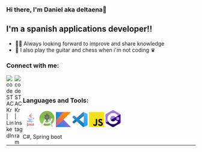 ### Hi there, I'm Daniel aka deltaena👋

## I'm a spanish applications developer!!
- 💆🏻‍  Always looking forward to improve and share knowledge
- 🎸 I also play the guitar and chess when i'm not coding ♛

### Connect with me:

[<img align="left" alt="codeSTACKr | LinkedIn" width="22px" src="https://cdn.jsdelivr.net/npm/simple-icons@v3/icons/linkedin.svg" />][linkedin]
[<img align="left" alt="codeSTACKr | Instagram" width="22px" src="https://cdn.jsdelivr.net/npm/simple-icons@v3/icons/instagram.svg" />][instagram]

<br />
<br />

### Languages and Tools:

[<img src="https://github.com/deltaena/Resources/blob/main/java.svg" alt="drawing" width="40px"/>][java]
[<img src="https://github.com/deltaena/Resources/blob/main/Android_Studio_Icon_(2014-2019).svg.png" alt="drawing" width="40px"/>][androidStudio]
[<img src="https://github.com/deltaena/Resources/blob/main/Kotlin_Icon.png" alt="drawing" width="40px"/>][kotlin]
[<img src="https://github.com/deltaena/Resources/blob/main/71187801-14e60a80-2280-11ea-94c9-e56576f76baf.png" alt="drawing" width="40px"/>][visualCode]
[<img src="https://github.com/deltaena/Resources/blob/main/480px-Unofficial_JavaScript_logo_2.svg.png" alt="drawing" width="40px"/>][javaScript]
[<img src="https://github.com/deltaena/Resources/blob/main/c-sharp-c-logo-02F17714BA-seeklogo.com.png" alt="drawing" width="40px"/>][c#]

C#, Spring boot 

---

[linkedin]: https://www.linkedin.com/in/daniel-suárez-garcía-1b3650187
[instagram]: https://www.instagram.com/deltaena/

[java]: https://www.java.com/es/
[androidStudio]: https://developer.android.com/studio
[kotlin]: https://kotlinlang.org/
[visualCode]: https://code.visualstudio.com/
[javaScript]: https://www.javascript.com/
[c#]: https://docs.microsoft.com/en-us/dotnet/csharp/
